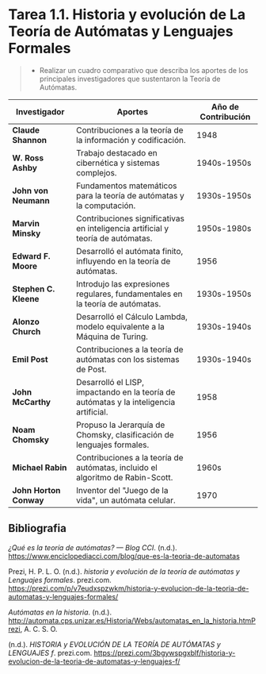 # Tarea 1.1. Historia y evolución de La Teoría de Autómatas y Lenguajes Formales

> -   Realizar un cuadro comparativo que describa los aportes de los principales investigadores que sustentaron la Teoría de Autómatas.
> 

| Investigador          | Aportes | Año de Contribución |
| ---                   | ---     | ---                 |
| **Claude Shannon**    | Contribuciones a la teoría de la información y codificación. | 1948 |
| **W. Ross Ashby**     | Trabajo destacado en cibernética y sistemas complejos. | 1940s-1950s |
| **John von Neumann**  | Fundamentos matemáticos para la teoría de autómatas y la computación. | 1930s-1950s |
| **Marvin Minsky**     | Contribuciones significativas en inteligencia artificial y teoría de autómatas. | 1950s-1980s |
| **Edward F. Moore**   | Desarrolló el autómata finito, influyendo en la teoría de autómatas. | 1956 |
| **Stephen C. Kleene** | Introdujo las expresiones regulares, fundamentales en la teoría de autómatas. | 1930s-1950s |
| **Alonzo Church**     | Desarrolló el Cálculo Lambda, modelo equivalente a la Máquina de Turing. | 1930s-1940s |
| **Emil Post**         | Contribuciones a la teoría de autómatas con los sistemas de Post. | 1930s-1940s |
| **John McCarthy**     | Desarrolló el LISP, impactando en la teoría de autómatas y la inteligencia artificial. | 1958 |
| **Noam Chomsky**      | Propuso la Jerarquía de Chomsky, clasificación de lenguajes formales. | 1956 |
| **Michael Rabin**     | Contribuciones a la teoría de autómatas, incluido el algoritmo de Rabin-Scott. | 1960s |
| **John Horton Conway** | Inventor del "Juego de la vida", un autómata celular. | 1970 |
 ## Bibliografia
_¿Qué es la teoría de autómatas? — Blog CCI_. (n.d.). https://www.enciclopediacci.com/blog/que-es-la-teoria-de-automatas

Prezi, H. P. L. O. (n.d.). _historia y evolución de la teoría de autómatas y Lenguajes formales_. prezi.com. https://prezi.com/p/v7eudxspzwkm/historia-y-evolucion-de-la-teoria-de-automatas-y-lenguajes-formales/

_Autómatas en la historia_. (n.d.). http://automata.cps.unizar.es/Historia/Webs/automatas_en_la_historia.htmPrezi, A. C. S. O.

 (n.d.). _HISTORIA y EVOLUCIÓN DE LA TEORÍA DE AUTÓMATAS y LENGUAJES f_. prezi.com. https://prezi.com/3bgywspgxblf/historia-y-evolucion-de-la-teoria-de-automatas-y-lenguajes-f/